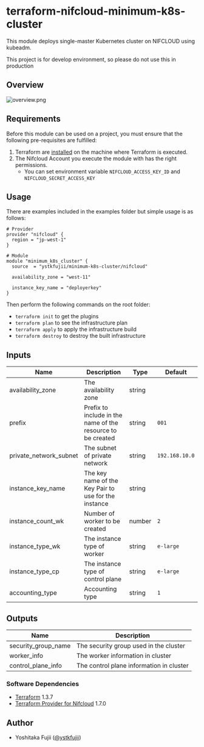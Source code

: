 # terraform-nifcloud-minimum-k8s-cluster

This module deploys single-master Kubernetes cluster on NIFCLOUD using kubeadm.

This project is for develop environment, so please do not use this in production

## Overview

![overview.png](https://raw.githubusercontent.com/ystkfujii/terraform-nifcloud-minimum-k8s-cluster/main/images/overview.png)

## Requirements

Before this module can be used on a project, you must ensure that the following pre-requisites are fulfilled:

1. Terraform are [installed](#software-dependencies) on the machine where Terraform is executed.
2. The Nifcloud Account you execute the module with has the right permissions.
    - You can set environment variable `NIFCLOUD_ACCESS_KEY_ID` and `NIFCLOUD_SECRET_ACCESS_KEY`

## Usage

There are examples included in the examples folder but simple usage is as follows:

```hcl
# Provider
provider "nifcloud" {
  region = "jp-west-1"
}

# Module
module "minimum_k8s_cluster" {
  source  = "ystkfujii/minimum-k8s-cluster/nifcloud"

  availability_zone = "west-11"

  instance_key_name = "deployerkey"
}
```

Then perform the following commands on the root folder:

- `terraform init` to get the plugins
- `terraform plan` to see the infrastructure plan
- `terraform apply` to apply the infrastructure build
- `terraform destroy` to destroy the built infrastructure

## Inputs

| Name                   | Description                                                 | Type   | Default        |
| ---------------------- | ----------------------------------------------------------- | ------ | -------------- |
| availability_zone      | The availability zone                                       | string |                |
| prefix                 | Prefix to include in the name of the resource to be created | string | `001`          |
| private_network_subnet | The subnet of private network                               | string | `192.168.10.0` |
| instance_key_name      | The key name of the Key Pair to use for the instance        | string |                |
| instance_count_wk      | Number of worker to be created                              | number | `2`            |
| instance_type_wk       | The instance type of worker                                 | string | `e-large`      |
| instance_type_cp       | The instance type of control plane                          | string | `e-large`      |
| accounting_type        | Accounting type                                             | string | `1`            |

## Outputs

| Name                | Description                              |
| ------------------- | ---------------------------------------- |
| security_group_name | The security group used in the cluster   |
| worker_info         | The worker information in cluster        |
| control_plane_info  | The control plane information in cluster |

### Software Dependencies

- [Terraform](https://www.terraform.io/downloads.html) 1.3.7
- [Terraform Provider for Nifcloud](https://registry.terraform.io/providers/nifcloud/nifcloud/latest) 1.7.0

## Author

- Yoshitaka Fujii ([@ystkfujii](https://github.com/ystkfujii))
